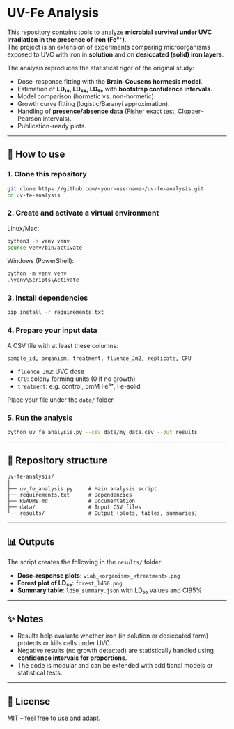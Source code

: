 # UV-Fe Analysis

This repository contains tools to analyze **microbial survival under UVC irradiation in the presence of iron (Fe³⁺)**.  
The project is an extension of experiments comparing microorganisms exposed to UVC with iron in **solution** and on **desiccated (solid) iron layers**.

The analysis reproduces the statistical rigor of the original study:
- Dose–response fitting with the **Brain-Cousens hormesis model**.
- Estimation of **LD₁₀, LD₅₀, LD₉₀** with **bootstrap confidence intervals**.
- Model comparison (hormetic vs. non-hormetic).
- Growth curve fitting (logistic/Baranyi approximation).
- Handling of **presence/absence data** (Fisher exact test, Clopper–Pearson intervals).
- Publication-ready plots.

---

## 🚀 How to use

### 1. Clone this repository
```bash
git clone https://github.com/<your-username>/uv-fe-analysis.git
cd uv-fe-analysis
````

### 2. Create and activate a virtual environment

Linux/Mac:

```bash
python3 -m venv venv
source venv/bin/activate
```

Windows (PowerShell):

```powershell
python -m venv venv
.\venv\Scripts\Activate
```

### 3. Install dependencies

```bash
pip install -r requirements.txt
```

### 4. Prepare your input data

A CSV file with at least these columns:

```
sample_id, organism, treatment, fluence_Jm2, replicate, CFU
```

* `fluence_Jm2`: UVC dose
* `CFU`: colony forming units (0 if no growth)
* `treatment`: e.g. control, 5mM Fe³⁺, Fe-solid

Place your file under the `data/` folder.

### 5. Run the analysis

```bash
python uv_fe_analysis.py --csv data/my_data.csv --out results
```

---

## 📂 Repository structure

```
uv-fe-analysis/
│
├── uv_fe_analysis.py     # Main analysis script
├── requirements.txt      # Dependencies
├── README.md             # Documentation
├── data/                 # Input CSV files
└── results/              # Output (plots, tables, summaries)
```

---

## 📊 Outputs

The script creates the following in the `results/` folder:

* **Dose–response plots**: `viab_<organism>_<treatment>.png`
* **Forest plot of LD₅₀**: `forest_ld50.png`
* **Summary table**: `ld50_summary.json` with LD₅₀ values and CI95%

---

## ✨ Notes

* Results help evaluate whether iron (in solution or desiccated form) protects or kills cells under UVC.
* Negative results (no growth detected) are statistically handled using **confidence intervals for proportions**.
* The code is modular and can be extended with additional models or statistical tests.

---

## 📜 License

MIT – feel free to use and adapt.

```